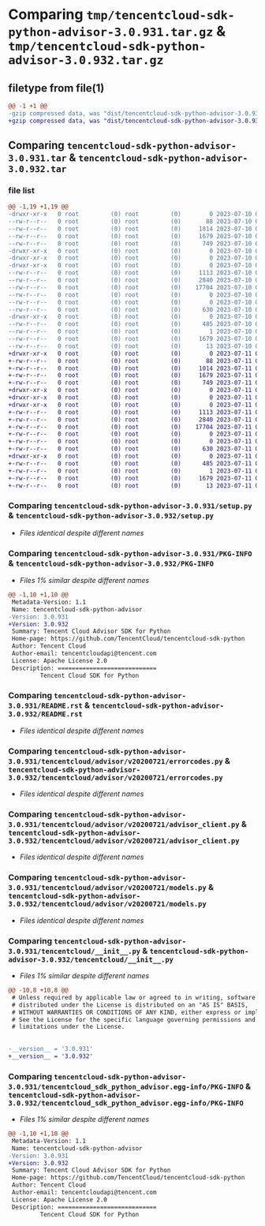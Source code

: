 # Comparing `tmp/tencentcloud-sdk-python-advisor-3.0.931.tar.gz` & `tmp/tencentcloud-sdk-python-advisor-3.0.932.tar.gz`

## filetype from file(1)

```diff
@@ -1 +1 @@
-gzip compressed data, was "dist/tencentcloud-sdk-python-advisor-3.0.931.tar", last modified: Mon Jul 10 00:28:54 2023, max compression
+gzip compressed data, was "dist/tencentcloud-sdk-python-advisor-3.0.932.tar", last modified: Tue Jul 11 00:29:17 2023, max compression
```

## Comparing `tencentcloud-sdk-python-advisor-3.0.931.tar` & `tencentcloud-sdk-python-advisor-3.0.932.tar`

### file list

```diff
@@ -1,19 +1,19 @@
-drwxr-xr-x   0 root         (0) root         (0)        0 2023-07-10 00:28:53.000000 tencentcloud-sdk-python-advisor-3.0.931/
--rw-r--r--   0 root         (0) root         (0)       88 2023-07-10 00:28:53.000000 tencentcloud-sdk-python-advisor-3.0.931/setup.cfg
--rw-r--r--   0 root         (0) root         (0)     1014 2023-07-10 00:28:53.000000 tencentcloud-sdk-python-advisor-3.0.931/setup.py
--rw-r--r--   0 root         (0) root         (0)     1679 2023-07-10 00:28:53.000000 tencentcloud-sdk-python-advisor-3.0.931/PKG-INFO
--rw-r--r--   0 root         (0) root         (0)      749 2023-07-10 00:28:53.000000 tencentcloud-sdk-python-advisor-3.0.931/README.rst
-drwxr-xr-x   0 root         (0) root         (0)        0 2023-07-10 00:28:53.000000 tencentcloud-sdk-python-advisor-3.0.931/tencentcloud/
-drwxr-xr-x   0 root         (0) root         (0)        0 2023-07-10 00:28:53.000000 tencentcloud-sdk-python-advisor-3.0.931/tencentcloud/advisor/
-drwxr-xr-x   0 root         (0) root         (0)        0 2023-07-10 00:28:53.000000 tencentcloud-sdk-python-advisor-3.0.931/tencentcloud/advisor/v20200721/
--rw-r--r--   0 root         (0) root         (0)     1113 2023-07-10 00:28:53.000000 tencentcloud-sdk-python-advisor-3.0.931/tencentcloud/advisor/v20200721/errorcodes.py
--rw-r--r--   0 root         (0) root         (0)     2840 2023-07-10 00:28:53.000000 tencentcloud-sdk-python-advisor-3.0.931/tencentcloud/advisor/v20200721/advisor_client.py
--rw-r--r--   0 root         (0) root         (0)    17704 2023-07-10 00:28:53.000000 tencentcloud-sdk-python-advisor-3.0.931/tencentcloud/advisor/v20200721/models.py
--rw-r--r--   0 root         (0) root         (0)        0 2023-07-10 00:28:53.000000 tencentcloud-sdk-python-advisor-3.0.931/tencentcloud/advisor/v20200721/__init__.py
--rw-r--r--   0 root         (0) root         (0)        0 2023-07-10 00:28:53.000000 tencentcloud-sdk-python-advisor-3.0.931/tencentcloud/advisor/__init__.py
--rw-r--r--   0 root         (0) root         (0)      630 2023-07-10 00:28:53.000000 tencentcloud-sdk-python-advisor-3.0.931/tencentcloud/__init__.py
-drwxr-xr-x   0 root         (0) root         (0)        0 2023-07-10 00:28:53.000000 tencentcloud-sdk-python-advisor-3.0.931/tencentcloud_sdk_python_advisor.egg-info/
--rw-r--r--   0 root         (0) root         (0)      485 2023-07-10 00:28:53.000000 tencentcloud-sdk-python-advisor-3.0.931/tencentcloud_sdk_python_advisor.egg-info/SOURCES.txt
--rw-r--r--   0 root         (0) root         (0)        1 2023-07-10 00:28:53.000000 tencentcloud-sdk-python-advisor-3.0.931/tencentcloud_sdk_python_advisor.egg-info/dependency_links.txt
--rw-r--r--   0 root         (0) root         (0)     1679 2023-07-10 00:28:53.000000 tencentcloud-sdk-python-advisor-3.0.931/tencentcloud_sdk_python_advisor.egg-info/PKG-INFO
--rw-r--r--   0 root         (0) root         (0)       13 2023-07-10 00:28:53.000000 tencentcloud-sdk-python-advisor-3.0.931/tencentcloud_sdk_python_advisor.egg-info/top_level.txt
+drwxr-xr-x   0 root         (0) root         (0)        0 2023-07-11 00:29:17.000000 tencentcloud-sdk-python-advisor-3.0.932/
+-rw-r--r--   0 root         (0) root         (0)       88 2023-07-11 00:29:17.000000 tencentcloud-sdk-python-advisor-3.0.932/setup.cfg
+-rw-r--r--   0 root         (0) root         (0)     1014 2023-07-11 00:29:17.000000 tencentcloud-sdk-python-advisor-3.0.932/setup.py
+-rw-r--r--   0 root         (0) root         (0)     1679 2023-07-11 00:29:17.000000 tencentcloud-sdk-python-advisor-3.0.932/PKG-INFO
+-rw-r--r--   0 root         (0) root         (0)      749 2023-07-11 00:29:17.000000 tencentcloud-sdk-python-advisor-3.0.932/README.rst
+drwxr-xr-x   0 root         (0) root         (0)        0 2023-07-11 00:29:17.000000 tencentcloud-sdk-python-advisor-3.0.932/tencentcloud/
+drwxr-xr-x   0 root         (0) root         (0)        0 2023-07-11 00:29:17.000000 tencentcloud-sdk-python-advisor-3.0.932/tencentcloud/advisor/
+drwxr-xr-x   0 root         (0) root         (0)        0 2023-07-11 00:29:17.000000 tencentcloud-sdk-python-advisor-3.0.932/tencentcloud/advisor/v20200721/
+-rw-r--r--   0 root         (0) root         (0)     1113 2023-07-11 00:29:17.000000 tencentcloud-sdk-python-advisor-3.0.932/tencentcloud/advisor/v20200721/errorcodes.py
+-rw-r--r--   0 root         (0) root         (0)     2840 2023-07-11 00:29:17.000000 tencentcloud-sdk-python-advisor-3.0.932/tencentcloud/advisor/v20200721/advisor_client.py
+-rw-r--r--   0 root         (0) root         (0)    17704 2023-07-11 00:29:17.000000 tencentcloud-sdk-python-advisor-3.0.932/tencentcloud/advisor/v20200721/models.py
+-rw-r--r--   0 root         (0) root         (0)        0 2023-07-11 00:29:17.000000 tencentcloud-sdk-python-advisor-3.0.932/tencentcloud/advisor/v20200721/__init__.py
+-rw-r--r--   0 root         (0) root         (0)        0 2023-07-11 00:29:17.000000 tencentcloud-sdk-python-advisor-3.0.932/tencentcloud/advisor/__init__.py
+-rw-r--r--   0 root         (0) root         (0)      630 2023-07-11 00:29:17.000000 tencentcloud-sdk-python-advisor-3.0.932/tencentcloud/__init__.py
+drwxr-xr-x   0 root         (0) root         (0)        0 2023-07-11 00:29:17.000000 tencentcloud-sdk-python-advisor-3.0.932/tencentcloud_sdk_python_advisor.egg-info/
+-rw-r--r--   0 root         (0) root         (0)      485 2023-07-11 00:29:17.000000 tencentcloud-sdk-python-advisor-3.0.932/tencentcloud_sdk_python_advisor.egg-info/SOURCES.txt
+-rw-r--r--   0 root         (0) root         (0)        1 2023-07-11 00:29:17.000000 tencentcloud-sdk-python-advisor-3.0.932/tencentcloud_sdk_python_advisor.egg-info/dependency_links.txt
+-rw-r--r--   0 root         (0) root         (0)     1679 2023-07-11 00:29:17.000000 tencentcloud-sdk-python-advisor-3.0.932/tencentcloud_sdk_python_advisor.egg-info/PKG-INFO
+-rw-r--r--   0 root         (0) root         (0)       13 2023-07-11 00:29:17.000000 tencentcloud-sdk-python-advisor-3.0.932/tencentcloud_sdk_python_advisor.egg-info/top_level.txt
```

### Comparing `tencentcloud-sdk-python-advisor-3.0.931/setup.py` & `tencentcloud-sdk-python-advisor-3.0.932/setup.py`

 * *Files identical despite different names*

### Comparing `tencentcloud-sdk-python-advisor-3.0.931/PKG-INFO` & `tencentcloud-sdk-python-advisor-3.0.932/PKG-INFO`

 * *Files 1% similar despite different names*

```diff
@@ -1,10 +1,10 @@
 Metadata-Version: 1.1
 Name: tencentcloud-sdk-python-advisor
-Version: 3.0.931
+Version: 3.0.932
 Summary: Tencent Cloud Advisor SDK for Python
 Home-page: https://github.com/TencentCloud/tencentcloud-sdk-python
 Author: Tencent Cloud
 Author-email: tencentcloudapi@tencent.com
 License: Apache License 2.0
 Description: ============================
         Tencent Cloud SDK for Python
```

### Comparing `tencentcloud-sdk-python-advisor-3.0.931/README.rst` & `tencentcloud-sdk-python-advisor-3.0.932/README.rst`

 * *Files identical despite different names*

### Comparing `tencentcloud-sdk-python-advisor-3.0.931/tencentcloud/advisor/v20200721/errorcodes.py` & `tencentcloud-sdk-python-advisor-3.0.932/tencentcloud/advisor/v20200721/errorcodes.py`

 * *Files identical despite different names*

### Comparing `tencentcloud-sdk-python-advisor-3.0.931/tencentcloud/advisor/v20200721/advisor_client.py` & `tencentcloud-sdk-python-advisor-3.0.932/tencentcloud/advisor/v20200721/advisor_client.py`

 * *Files identical despite different names*

### Comparing `tencentcloud-sdk-python-advisor-3.0.931/tencentcloud/advisor/v20200721/models.py` & `tencentcloud-sdk-python-advisor-3.0.932/tencentcloud/advisor/v20200721/models.py`

 * *Files identical despite different names*

### Comparing `tencentcloud-sdk-python-advisor-3.0.931/tencentcloud/__init__.py` & `tencentcloud-sdk-python-advisor-3.0.932/tencentcloud/__init__.py`

 * *Files 1% similar despite different names*

```diff
@@ -10,8 +10,8 @@
 # Unless required by applicable law or agreed to in writing, software
 # distributed under the License is distributed on an "AS IS" BASIS,
 # WITHOUT WARRANTIES OR CONDITIONS OF ANY KIND, either express or implied.
 # See the License for the specific language governing permissions and
 # limitations under the License.
 
 
-__version__ = '3.0.931'
+__version__ = '3.0.932'
```

### Comparing `tencentcloud-sdk-python-advisor-3.0.931/tencentcloud_sdk_python_advisor.egg-info/PKG-INFO` & `tencentcloud-sdk-python-advisor-3.0.932/tencentcloud_sdk_python_advisor.egg-info/PKG-INFO`

 * *Files 1% similar despite different names*

```diff
@@ -1,10 +1,10 @@
 Metadata-Version: 1.1
 Name: tencentcloud-sdk-python-advisor
-Version: 3.0.931
+Version: 3.0.932
 Summary: Tencent Cloud Advisor SDK for Python
 Home-page: https://github.com/TencentCloud/tencentcloud-sdk-python
 Author: Tencent Cloud
 Author-email: tencentcloudapi@tencent.com
 License: Apache License 2.0
 Description: ============================
         Tencent Cloud SDK for Python
```

